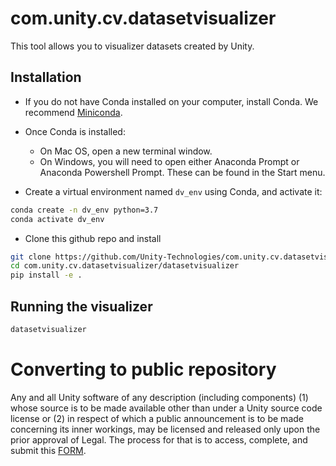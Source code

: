 # com.unity.cv.datasetvisualizer

This tool allows you to visualizer datasets created by Unity.

## Installation

* If you do not have Conda installed on your computer, install Conda. We recommend [Miniconda](https://docs.conda.io/en/latest/miniconda.html).

* Once Conda is installed: 
  * On Mac OS, open a new terminal window.
  * On Windows, you will need to open either Anaconda Prompt or Anaconda Powershell Prompt. These can be found in the Start menu.

* Create a virtual environment named `dv_env` using Conda, and activate it:

```bash
conda create -n dv_env python=3.7
conda activate dv_env
```

* Clone this github repo and install

```bash
git clone https://github.com/Unity-Technologies/com.unity.cv.datasetvisualizer.git
cd com.unity.cv.datasetvisualizer/datasetvisualizer
pip install -e .
```

## Running the visualizer

```bash
datasetvisualizer
```


# Converting to public repository
Any and all Unity software of any description (including components) (1) whose source is to be made available other than under a Unity source code license or (2) in respect of which a public announcement is to be made concerning its inner workings, may be licensed and released only upon the prior approval of Legal.
The process for that is to access, complete, and submit this [FORM](https://docs.google.com/forms/d/e/1FAIpQLSe3H6PARLPIkWVjdB_zMvuIuIVtrqNiGlEt1yshkMCmCMirvA/viewform).
